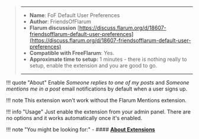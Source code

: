 > ---
> - **Name**: FoF Default User Preferences
> - **Author**: FriendsOfFlarum
> - **Flarum discussion** [https://discuss.flarum.org/d/18607-friendsofflarum-default-user-preferences](https://discuss.flarum.org/d/18607-friendsofflarum-default-user-preferences)
> - **Compatible with FreeFlarum**: Yes.
> - **Approximate time to setup:** 1 minutes - there is nothing really to setup, enable the extension and you are good to go.
>
> ---

!!! quote "About"
    Enable *Someone replies to one of my posts* and *Someone mentions me in a post* email notifications by default when a user signs up.
    
!!! note
    This extension won't work without the Flarum Mentions extension.
    
!!! info "Usage"
    Just enable the extension from your admin panel. There are no options and it works automatically once it's enabled.

!!! note "You might be looking for:"
    - #### **[About Extensions](/docs/How-to/Extensions/About-Extensions/)**
